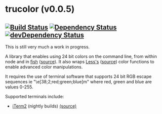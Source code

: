 trucolor (v0.0.5)
=============
[![Build Status](https://travis-ci.org/MarkGriffiths/trucolor.svg?branch=master)](https://travis-ci.org/MarkGriffiths/trucolor) [![Dependency Status](https://david-dm.org/MarkGriffiths/trucolor.svg)](https://david-dm.org/MarkGriffiths/trucolor) [![devDependency Status](https://david-dm.org/MarkGriffiths/trucolor/dev-status.svg)](https://david-dm.org/MarkGriffiths/trucolor#info=devDependencies)
---

This is still very much a work in progress.

A library that enables using 24 bit colors on the command line, from within node and in [fish](http://fishshell.com) ([source](https://github.com/fish-shell/fish-shell)). It also wraps [Less's](http://lesscss.org) ([source](https://github.com/less/less.js)) color functions to enable advanced color manipulations.

It requires the use of terminal software that supports 24 bit RGB escape sequences ie "\e[38;2;red;green;blue]m" where red, green and blue are values 0-255.

Supported terminals include:
- [iTerm2](http://www.iterm2.com) (nightly builds) [(source)](https://github.com/gnachman/iTerm2)
